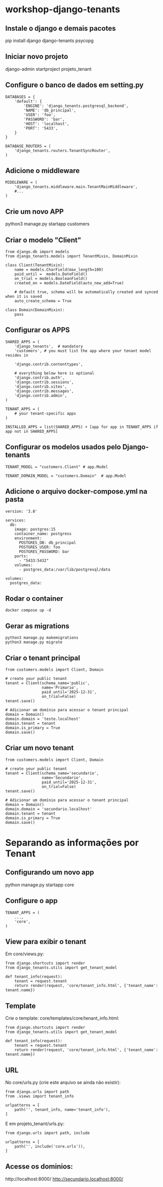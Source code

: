 # workshop-django-tenants

## Instale o django e demais pacotes
pip install django django-tenants psycopg

## Iniciar novo projeto
django-admin startproject projeto_tenant

## Configure o banco de dados em setting.py
```
DATABASES = {
    'default': {
        'ENGINE': 'django_tenants.postgresql_backend',
        'NAME': 'db_principal',
        'USER': 'foo',
        'PASSWORD': 'bar',
        'HOST': 'localhost',
        'PORT': '5433',
    }
}

DATABASE_ROUTERS = (
    'django_tenants.routers.TenantSyncRouter',
)
```

## Adicione o middleware
```
MIDDLEWARE = (
    'django_tenants.middleware.main.TenantMainMiddleware',
    #...
)
```

## Crie um novo APP
python3 manage.py startapp customers

## Criar o modelo "Client"
```
from django.db import models
from django_tenants.models import TenantMixin, DomainMixin

class Client(TenantMixin):
    name = models.CharField(max_length=100)
    paid_until =  models.DateField()
    on_trial = models.BooleanField()
    created_on = models.DateField(auto_now_add=True)

    # default true, schema will be automatically created and synced when it is saved
    auto_create_schema = True

class Domain(DomainMixin):
    pass
```

## Configurar os APPS
```
SHARED_APPS = (
    'django_tenants',  # mandatory
    'customers', # you must list the app where your tenant model resides in

    'django.contrib.contenttypes',

    # everything below here is optional
    'django.contrib.auth',
    'django.contrib.sessions',
    'django.contrib.sites',
    'django.contrib.messages',
    'django.contrib.admin',
)

TENANT_APPS = (
    # your tenant-specific apps
)

INSTALLED_APPS = list(SHARED_APPS) + [app for app in TENANT_APPS if app not in SHARED_APPS]
```

## Configurar os modelos usados pelo Django-tenants
```
TENANT_MODEL = "customers.Client" # app.Model

TENANT_DOMAIN_MODEL = "customers.Domain"  # app.Model
```

## Adicione o arquivo docker-compose.yml na pasta
```
version: '3.8'

services:
  db:
    image: postgres:15
    container_name: postgress
    environment:
      POSTGRES_DB: db_principal
      POSTGRES_USER: foo
      POSTGRES_PASSWORD: bar
    ports:
      - "5433:5432"
    volumes:
      - postgres_data:/var/lib/postgresql/data

volumes:
  postgres_data:
```

## Rodar o container
```
docker compose up -d
```

## Gerar as migrations
```
python3 manage.py makemigrations
python3 manage.py migrate
```

## Criar o tenant principal
```
from customers.models import Client, Domain

# create your public tenant
tenant = Client(schema_name='public',
                name='Primario',
                paid_until='2025-12-31',
                on_trial=False)
tenant.save()

# Adicionar um domínio para acessar o tenant principal
domain = Domain()
domain.domain = 'teste.localhost'
domain.tenant = tenant
domain.is_primary = True
domain.save()
```

## Criar um novo tenant
```
from customers.models import Client, Domain

# create your public tenant
tenant = Client(schema_name='secundario',
                name='Secundario',
                paid_until='2025-12-31',
                on_trial=False)
tenant.save()

# Adicionar um domínio para acessar o tenant principal
domain = Domain()
domain.domain = 'secundario.localhost'
domain.tenant = tenant
domain.is_primary = True
domain.save()
```


# Separando as informações por Tenant

## Configurando um novo app
python manage.py startapp core

## Configure o app
```
TENANT_APPS = (
    ...,
    'core',
)
```

## View para exibir o tenant
Em core/views.py:
```
from django.shortcuts import render
from django_tenants.utils import get_tenant_model

def tenant_info(request):
    tenant = request.tenant
    return render(request, 'core/tenant_info.html', {'tenant_name': tenant.name})
```

## Template
Crie o template: core/templates/core/tenant_info.html:
```
from django.shortcuts import render
from django_tenants.utils import get_tenant_model

def tenant_info(request):
    tenant = request.tenant
    return render(request, 'core/tenant_info.html', {'tenant_name': tenant.name})
```

## URL
No core/urls.py (crie este arquivo se ainda não existir):
```
from django.urls import path
from .views import tenant_info

urlpatterns = [
    path('', tenant_info, name='tenant_info'),
]

```
E em projeto_tenant/urls.py:
```
from django.urls import path, include

urlpatterns = [
    path('', include('core.urls')),
]
```

## Acesse os dominios:
http://localhost:8000/
http://secundario.localhost:8000/
